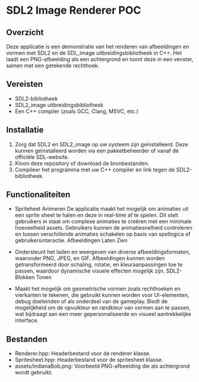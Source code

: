 # SDL2 Image Renderer POC

## Overzicht

Deze applicatie is een demonstratie van het renderen van afbeeldingen en vormen met SDL2 en de SDL_image uitbreidingsbibliotheek in C++. Het laadt een PNG-afbeelding als een achtergrond en toont deze in een venster, samen met een getekende rechthoek.

## Vereisten
- SDL2-bibliotheek
- SDL2_image uitbreidingsbibliotheek
- Een C++ compiler (zoals GCC, Clang, MSVC, etc.)


## Installatie
1. Zorg dat SDL2 en SDL2_image op uw systeem zijn geïnstalleerd. Deze kunnen geïnstalleerd worden via een pakketbeheerder of vanaf de officiële SDL-website.
2. Kloon deze repository of download de bronbestanden.
3. Compileer het programma met uw C++ compiler en link tegen de SDL2-bibliotheek.


## Functionaliteiten
- Spriteheet Animeren
De applicatie maakt het mogelijk om animaties uit een sprite sheet te halen en deze in real-time af te spelen. Dit stelt gebruikers in staat om complexe animaties te creëren met een minimale hoeveelheid assets.
Gebruikers kunnen de animatiesnelheid controleren en tussen verschillende animaties schakelen op basis van spellogica of gebruikersinteractie.
Afbeeldingen Laten Zien
- Ondersteunt het laden en weergeven van diverse afbeeldingsformaten, waaronder PNG, JPEG, en GIF.
Afbeeldingen kunnen worden getransformeerd door schaling, rotatie, en kleuraanpassingen toe te passen, waardoor dynamische visuele effecten mogelijk zijn.
SDL2-Blokken Tonen

- Maakt het mogelijk om geometrische vormen zoals rechthoeken en vierkanten te tekenen, die gebruikt kunnen worden voor UI-elementen, debug doeleinden of als onderdeel van de gameplay.
Biedt de mogelijkheid om de opvulkleur en randkleur van vormen aan te passen, wat bijdraagt aan een meer gepersonaliseerde en visueel aantrekkelijke interface.


## Bestanden
- Renderer.hpp: Headerbestand voor de renderer klasse.
- Spritesheet.hpp: Headerbestand voor de spritesheet klasse.
- assets/indianaBob.png: Voorbeeld PNG-afbeelding die als achtergrond wordt gebruikt.